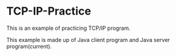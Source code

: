 # TCP-IP-Practice
This is an example of practicing TCP/IP program.

This example is made up of Java client program and Java server program(current).


